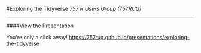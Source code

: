 #Exploring the Tidyverse
*757 R Users Group (757RUG)*

-------

####View the Presentation

You're only a click away! https://757rug.github.io/presentations/exploring-the-tidyverse